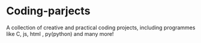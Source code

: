 # Coding-parjects
A collection of creative and practical coding projects, including programmes like C, js, html , py(python) and many more!
